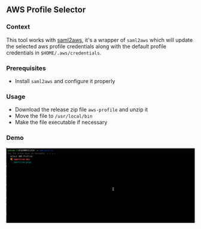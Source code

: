 ## AWS Profile Selector

### Context

This tool works with [saml2aws](https://github.com/Versent/saml2aws), it's a wrapper of `saml2aws` which will update the selected aws profile credentials along with the default profile credentials in `$HOME/.aws/credentials`.

### Prerequisites

- Install `saml2aws` and configure it properly

### Usage

- Download the release zip file `aws-profile` and unzip it
- Move the file to `/usr/local/bin`
- Make the file executable if necessary

### Demo

![](aws-profile-demo.gif)
